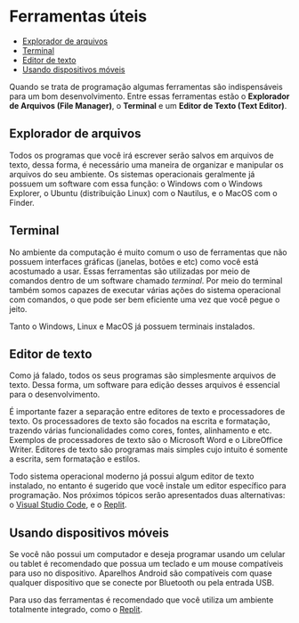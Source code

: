# Ferramentas úteis

- [Explorador de arquivos](#explorador-de-arquivos)
- [Terminal](#terminal)
- [Editor de texto](#editor-de-texto)
- [Usando dispositivos móveis](#usando-dispositivos-móveis)

Quando se trata de programação algumas ferramentas são indispensáveis para um bom desenvolvimento. Entre essas ferramentas estão o **Explorador de Arquivos (File Manager)**, o **Terminal** e um **Editor de Texto (Text Editor)**.

## Explorador de arquivos

Todos os programas que você irá escrever serão salvos em arquivos de texto, dessa forma, é necessário uma maneira de organizar e manipular os arquivos do seu ambiente. Os sistemas operacionais geralmente já possuem um software com essa função: o Windows com o Windows Explorer, o Ubuntu (distribuição Linux) com o Nautilus, e o MacOS com o Finder.

## Terminal

No ambiente da computação é muito comum o uso de ferramentas que não possuem interfaces gráficas (janelas, botões e etc) como você está acostumado a usar. Essas ferramentas são utilizadas por meio de comandos dentro de um software chamado *terminal*. Por meio do terminal também somos capazes de executar várias ações do sistema operacional com comandos, o que pode ser bem eficiente uma vez que você pegue o jeito.

Tanto o Windows, Linux e MacOS já possuem terminais instalados.

## Editor de texto

Como já falado, todos os seus programas são simplesmente arquivos de texto. Dessa forma, um software para edição desses arquivos é essencial para o desenvolvimento.

É importante fazer a separação entre editores de texto e processadores de texto. Os processadores de texto são focados na escrita e formatação, trazendo várias funcionalidades como cores, fontes, alinhamento e etc. Exemplos de processadores de texto são o Microsoft Word e o LibreOffice Writer. Editores de texto são programas mais simples cujo intuito é somente a escrita, sem formatação e estilos.

Todo sistema operacional moderno já possui algum editor de texto instalado, no entanto é sugerido que você instale um editor específico para programação. Nos próximos tópicos serão apresentados duas alternativas: o [Visual Studio Code](configure_vscode.md), e o [Replit](configure_replit.md).

## Usando dispositivos móveis

Se você não possui um computador e deseja programar usando um celular ou tablet é recomendado que possua um teclado e um mouse compatíveis para uso no dispositivo. Aparelhos Android são compatíveis com quase qualquer dispositivo que se conecte por Bluetooth ou pela entrada USB.

Para uso das ferramentas é recomendado que você utiliza um ambiente totalmente integrado, como o [Replit](configure_replit.md).
